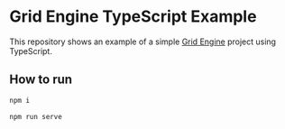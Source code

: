 # Grid Engine TypeScript Example

This repository shows an example of a simple [Grid Engine](https://github.com/Annoraaq/grid-engine) project using TypeScript.

## How to run

```bash
npm i
```

```bash
npm run serve
```
